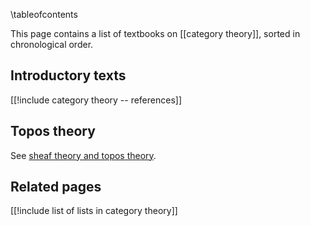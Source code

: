 
\tableofcontents

This page contains a list of textbooks on [[category theory]], sorted in chronological order.

## Introductory texts

[[!include category theory -- references]]

## Topos theory

See [sheaf theory and topos theory](https://ncatlab.org/nlab/show/sheaf+and+topos+theory#Textbooks).


## Related pages

[[!include list of lists in category theory]]

